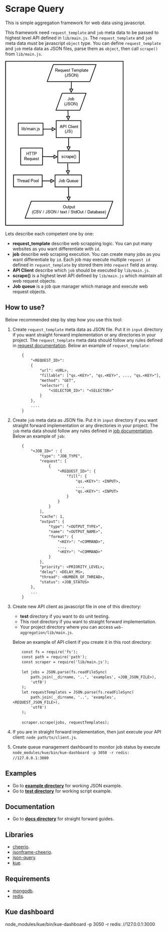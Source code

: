 # Scrape Query
This is simple aggregation framework for web data using javascript.

This framework need `request_template` and `job` meta data to be passed to highest level API defined in `lib/main.js`. The `request_template` and `job` meta data must be javascript `object` type. You can define `request_template` and `job` meta data as JSON files, parse them as `object`, then call `scrape()` from `lib/main.js`.

![schema](img/schema.png)

Lets describe each competent one by one:
- **request_template** describe web scrapping logic. You can put many websites as you want differentiate with `id`.
- **job** describe web scraping execution. You can create many jobs as you want differentiate by `id`. Each job may execute multiple `request id` defined in `request_template` by stored them into `request` field as array.
- **API Client** describe which `job` should be executed by `lib/main.js`.
- **scrape()** is a highest level API defined by `lib/main.js` which maintain all web request objects.
- **Job queue** is a job que manager which manage and execute web request objects.

## How to use?
Below recommended step by step how you use this tool:

1. Create `request_template` meta data as JSON file. Put it in `input` directory if you want straight forward implementation or any directories in your project. The `request_template` meta data should follow any rules defined in [request documentation](docs/request.md). Below an example of `request_template`:
    ```
        {
            "<REQUEST_ID>":
            {
                "url": <URL>,
                "fillable": ["qs.<KEY>", "qs.<KEY>", ..., "qs.<KEY>"],
                "method": "GET",
                "selector": {
                    "<SELECTOR_ID>": "<SELECTOR>"
                }
            },
            ....
        }
    ```

2. Create `job` meta data as JSON file. Put it in `input` directory if you want straight forward implementation or any directories in your project. The `job` meta data should follow any rules defined in [job documentation](docs/job.md). Below an example of `job`:
    ```
        {
            "<JOB_ID>" : {
                "type": "JOB_TYPE",
                "request": [
                    {
                        "<REQUEST_ID>": {
                            "fill": {
                                "qs.<KEY>": <INPUT>,
                                ...,
                                "qs.<KEY>": <INPUT>
                            }
                        }
                    }
                ],
                "cache": 1,
                "output": {
                    "type": "<OUTPUT_TYPE>",
                    "name": "<OUTPUT_NAME>",
                    "format": {
                        "<KEY>": "<COMMAND>",
                        ...,
                        "<KEY>": "<COMMAND>"
                    }
                },
                "priority": <PRIORITY_LEVEL>,
                "delay": <DELAY_MS>,
                "thread": <NUMBER_OF_THREAD>,
                "status": <JOB_STATUS>
            },
            ...
        }
    ```

3. Create new API client as javascript file in one of this directory:
    - **test** directory if you want to do unit testing.
    - This root directory if you want to straight forward implementation.
    - Your project directory where you can access `web-aggregation/lib/main.js`.

    Below an example of API client if you create it in this root directory:
    ```
        const fs = require('fs');
        const path = require('path');
        const scraper = require('lib/main.js');

        let jobs = JSON.parse(fs.readFileSync(
            path.join(__dirname, '..', 'examples', <JOB_JSON_FILE>),
            'utf8')
        );
        let requestTemplates = JSON.parse(fs.readFileSync(
            path.join(__dirname, '..', 'examples', <REQUEST_JSON_FILE>),
            'utf8')
        );

        scraper.scrape(jobs, requestTemplates);
    ```

4. If you are in straight forward implementation, then just execute your API client: `node path/to/client.js`.

5. Create queue management dashboard to monitor job status by execute `node_modules/kue/bin/kue-dashboard -p 3050 -r redis: //127.0.0.1:3000`

## Examples
* Go to [**example directory**](examples) for working JSON example.
* Go to [**test directory**](test) for working script example.

## Documentation
* Go to [**docs directory**](docs) for straight forward guides. 

## Libraries
* [cheerio](https://github.com/cheeriojs/cheerio).
* [jsonframe-cheerio](https://github.com/gahabeen/jsonframe-cheerio).
* [json-query](https://github.com/mmckegg/json-query).
* [kue](https://github.com/Automattic/kue).

## Requirements
* [mongodb](https://www.mongodb.com/).
* [redis](http://redis.js.org/).

## Kue dashboard
node_modules/kue/bin/kue-dashboard -p 3050 -r redis: //127.0.0.1:3000